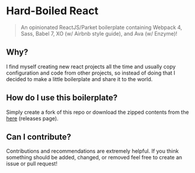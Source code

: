 # Hard-Boiled React

> An opinionated ReactJS/Parket boilerplate containing Webpack 4, Sass, Babel 7, XO (w/ Airbnb style guide), and Ava (w/ Enzyme)!

## Why?

I find myself creating new react projects all the time and usually copy configuration and code from other projects, so instead of doing that I decided to make a little boilerplate and share it to the world.

## How do I use this boilerplate?

Simply create a fork of this repo or download the zipped contents from the [here](https://github.com/Jaden-Giordano/HardBoiled-React/releases) (releases page).

## Can I contribute?

Contributions and recommendations are extremely helpful. If you think something should be added, changed, or removed feel free to create an issue or pull request!
